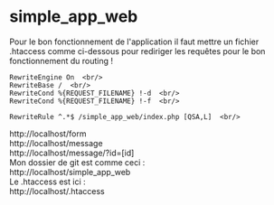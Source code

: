 # simple_app_web

<p>
Pour le bon fonctionnement de l'application il faut mettre un fichier .htaccess comme ci-dessous pour rediriger les requêtes pour le bon fonctionnement du routing ! 
</p>

```
RewriteEngine On  <br/>
RewriteBase /  <br/>
RewriteCond %{REQUEST_FILENAME} !-d  <br/>
RewriteCond %{REQUEST_FILENAME} !-f  <br/>

RewriteRule ^.*$ /simple_app_web/index.php [QSA,L]  <br/>
```

<p>
	http://localhost/form <br/>
	http://localhost/message <br/>
	http://localhost/message/?id=[id] <br/>
	Mon dossier de git est comme ceci : <br/>
	http://localhost/simple_app_web <br>
	Le .htaccess est ici :<br/>
	http://localhost/.htaccess <br/>
</p>

